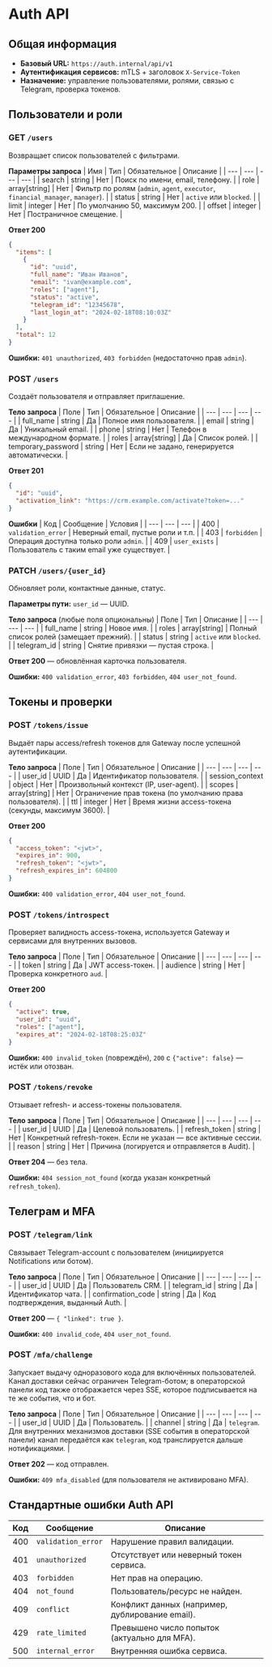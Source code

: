 # Auth API

## Общая информация
- **Базовый URL:** `https://auth.internal/api/v1`
- **Аутентификация сервисов:** mTLS + заголовок `X-Service-Token`
- **Назначение:** управление пользователями, ролями, связью с Telegram, проверка токенов.

## Пользователи и роли

### GET `/users`
Возвращает список пользователей с фильтрами.

**Параметры запроса**
| Имя | Тип | Обязательное | Описание |
| --- | --- | --- | --- |
| search | string | Нет | Поиск по имени, email, телефону. |
| role | array[string] | Нет | Фильтр по ролям (`admin`, `agent`, `executor`, `financial_manager`, `manager`). |
| status | string | Нет | `active` или `blocked`. |
| limit | integer | Нет | По умолчанию 50, максимум 200. |
| offset | integer | Нет | Постраничное смещение. |

**Ответ 200**
```json
{
  "items": [
    {
      "id": "uuid",
      "full_name": "Иван Иванов",
      "email": "ivan@example.com",
      "roles": ["agent"],
      "status": "active",
      "telegram_id": "12345678",
      "last_login_at": "2024-02-18T08:10:03Z"
    }
  ],
  "total": 12
}
```

**Ошибки:** `401 unauthorized`, `403 forbidden` (недостаточно прав `admin`).

### POST `/users`
Создаёт пользователя и отправляет приглашение.

**Тело запроса**
| Поле | Тип | Обязательное | Описание |
| --- | --- | --- | --- |
| full_name | string | Да | Полное имя пользователя. |
| email | string | Да | Уникальный email. |
| phone | string | Нет | Телефон в международном формате. |
| roles | array[string] | Да | Список ролей. |
| temporary_password | string | Нет | Если не задано, генерируется автоматически. |

**Ответ 201**
```json
{
  "id": "uuid",
  "activation_link": "https://crm.example.com/activate?token=..."
}
```

**Ошибки**
| Код | Сообщение | Условия |
| --- | --- | --- |
| 400 | `validation_error` | Неверный email, пустые роли и т.п. |
| 403 | `forbidden` | Операция доступна только роли `admin`. |
| 409 | `user_exists` | Пользователь с таким email уже существует. |

### PATCH `/users/{user_id}`
Обновляет роли, контактные данные, статус.

**Параметры пути:** `user_id` — UUID.

**Тело запроса** (любые поля опциональны)
| Поле | Тип | Описание |
| --- | --- | --- |
| full_name | string | Новое имя. |
| roles | array[string] | Полный список ролей (замещает прежний). |
| status | string | `active` или `blocked`. |
| telegram_id | string | Снятие привязки — пустая строка. |

**Ответ 200** — обновлённая карточка пользователя.

**Ошибки:** `400 validation_error`, `403 forbidden`, `404 user_not_found`.

## Токены и проверки

### POST `/tokens/issue`
Выдаёт пары access/refresh токенов для Gateway после успешной аутентификации.

**Тело запроса**
| Поле | Тип | Обязательное | Описание |
| --- | --- | --- | --- |
| user_id | UUID | Да | Идентификатор пользователя. |
| session_context | object | Нет | Произвольный контекст (IP, user-agent). |
| scopes | array[string] | Нет | Ограничение прав токена (по умолчанию права пользователя). |
| ttl | integer | Нет | Время жизни access-токена (секунды, максимум 3600). |

**Ответ 200**
```json
{
  "access_token": "<jwt>",
  "expires_in": 900,
  "refresh_token": "<jwt>",
  "refresh_expires_in": 604800
}
```

**Ошибки:** `400 validation_error`, `404 user_not_found`.

### POST `/tokens/introspect`
Проверяет валидность access-токена, используется Gateway и сервисами для внутренних вызовов.

**Тело запроса**
| Поле | Тип | Обязательное | Описание |
| --- | --- | --- | --- |
| token | string | Да | JWT access-токен. |
| audience | string | Нет | Проверка конкретного `aud`. |

**Ответ 200**
```json
{
  "active": true,
  "user_id": "uuid",
  "roles": ["agent"],
  "expires_at": "2024-02-18T08:25:03Z"
}
```

**Ошибки:** `400 invalid_token` (повреждён), `200` с `{"active": false}` — истёк или отозван.

### POST `/tokens/revoke`
Отзывает refresh- и access-токены пользователя.

**Тело запроса**
| Поле | Тип | Обязательное | Описание |
| --- | --- | --- | --- |
| user_id | UUID | Да | Целевой пользователь. |
| refresh_token | string | Нет | Конкретный refresh-токен. Если не указан — все активные сессии. |
| reason | string | Нет | Причина (логируется и отправляется в Audit). |

**Ответ 204** — без тела.

**Ошибки:** `404 session_not_found` (когда указан конкретный `refresh_token`).

## Телеграм и MFA

### POST `/telegram/link`
Связывает Telegram-account c пользователем (инициируется Notifications или ботом).

**Тело запроса**
| Поле | Тип | Обязательное | Описание |
| --- | --- | --- | --- |
| user_id | UUID | Да | Пользователь CRM. |
| telegram_id | string | Да | Идентификатор чата. |
| confirmation_code | string | Да | Код подтверждения, выданный Auth. |

**Ответ 200** — `{ "linked": true }`.

**Ошибки:** `400 invalid_code`, `404 user_not_found`.

### POST `/mfa/challenge`
Запускает выдачу одноразового кода для включённых пользователей. Канал доставки сейчас ограничен Telegram-ботом; в операторской панели код также отображается через SSE, которое подписывается на те же события, что и бот.

**Тело запроса**
| Поле | Тип | Обязательное | Описание |
| --- | --- | --- | --- |
| user_id | UUID | Да | Пользователь. |
| channel | string | Да | `telegram`. Для внутренних механизмов доставки (SSE события в операторской панели) канал передаётся как `telegram`, код транслируется дальше нотификациями. |

**Ответ 202** — код отправлен.

**Ошибки:** `409 mfa_disabled` (для пользователя не активировано MFA).

## Стандартные ошибки Auth API

| Код | Сообщение | Описание |
| --- | --- | --- |
| 400 | `validation_error` | Нарушение правил валидации. |
| 401 | `unauthorized` | Отсутствует или неверный токен сервиса. |
| 403 | `forbidden` | Нет прав на операцию. |
| 404 | `not_found` | Пользователь/ресурс не найден. |
| 409 | `conflict` | Конфликт данных (например, дублирование email). |
| 429 | `rate_limited` | Превышено число попыток (актуально для MFA). |
| 500 | `internal_error` | Внутренняя ошибка сервиса. |
